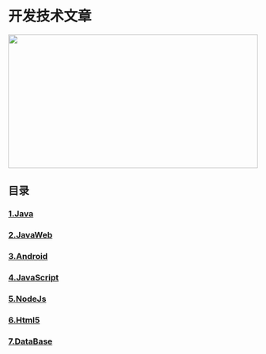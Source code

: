 # 开发技术文章

<div align="center">
  <img src="http://imglf0.ph.126.net/WkAvbsegzvzm8DM1BRpvDA==/6597463391818911100.jpg" width="100%" height="270">
</div>

## 目录
### [1.Java](https://github.com/alexwan1989/DevelopArticleCollection/blob/master/Java.md)
### [2.JavaWeb](https://github.com/alexwan1989/DevelopArticleCollection/blob/master/JavaWeb.md)
### [3.Android](https://github.com/alexwan1989/DevelopArticleCollection/blob/master/Android.md)
### [4.JavaScript](https://github.com/alexwan1989/DevelopArticleCollection/blob/master/JavaScript.md)
### [5.NodeJs](https://github.com/alexwan1989/DevelopArticleCollection/blob/master/NodeJs.md)
### [6.Html5](https://github.com/alexwan1989/DevelopArticleCollection/blob/master/Html5.md)
### [7.DataBase](https://github.com/alexwan1989/DevelopArticleCollection/blob/master/DataBase.md)
